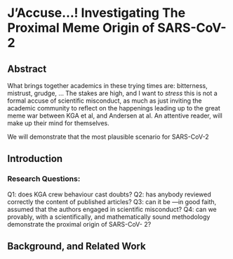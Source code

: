 # J’Accuse…! Investigating The Proximal Meme Origin of SARS-CoV-2

## Abstract
What brings together academics in these trying times are: bitterness, mistrust, grudge, …
The stakes are high, and I want to *stress* this is not a formal accuse of scientific misconduct, as much as just inviting the academic community to reflect on the happenings leading up to the great meme war between KGA et al, and Andersen at al. An attentive reader, will make up their mind for themselves.

We will demonstrate that the most plausible scenario for SARS-CoV-2


## Introduction


### Research Questions:
Q1: does KGA crew behaviour cast doubts?
Q2: has anybody reviewed correctly the content of published articles?
Q3: can it be —in good faith, assumed that the authors engaged in scientific misconduct?
Q4: can we provably, with a scientifically, and mathematically sound methodology demonstrate the proximal origin of SARS-CoV- 2?



## Background, and Related Work

